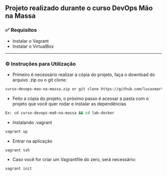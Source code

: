 ## Projeto realizado durante o curso DevOps Mão na Massa


### ✅ Requisitos
 
- Instalar o Vagrant
- Instalar o VirtualBox
---

### ⚙ Instruções para Utilização

- Primeiro é necessário realizar a cópia do projeto, faça o download do arquivo .zip ou o git clone:

```bash
curso-devops-mao-na-massa.zip or git clone https://github.com/lucasmartinsribeiro/curso-devops-mao-na-massa.git
```

- Feito a cópia do projeto, o próximo passo é acessar a pasta com o projeto que você quer rodar  e instalar as dependências

```bash
Ex: cd curso-devops-ma0-na-massa && cd lab-docker
```

- Instalando .vagrant

```bash
vagrant up
```

- Entrar na aplicação

```bash
vagrant ssh
```

- Caso você for criar um Vagrantfile do zero, será necessário:

```bash
vagrant init
```